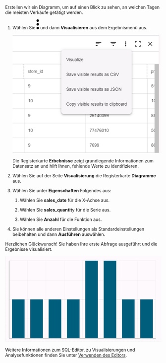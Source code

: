 Erstellen wir ein Diagramm, um auf einen Blick zu sehen, an welchen Tagen die meisten Verkäufe getätigt werden.

1.  Wählen Sie ![kebab menu](Images/zsz1597101912145.svg) und dann **Visualisieren** aus dem Ergebnismenü aus.

    ![Ergebnismenü](Images/lhl1721093799223.png)

    Die Registerkarte **Erbebnisse** zeigt grundlegende Informationen zum Datensatz an und hilft Ihnen, fehlende Werte zu identifizieren.

2.  Wählen Sie auf der Seite **Visualisierung** die Registerkarte **Diagramme** aus.

3.  Wählen Sie unter **Eigenschaften** Folgendes aus:

    1.  Wählen Sie **sales\_date** für die X-Achse aus.

    2.  Wählen Sie **sales\_quantit**y für die Serie aus.

    3.  Wählen Sie **Anzahl** für die Funktion aus.

4.  Sie können alle anderen Einstellungen als Standardeinstellungen beibehalten und dann **Ausführen** auswählen.

Herzlichen Glückwunsch! Sie haben Ihre erste Abfrage ausgeführt und die Ergebnisse visualisiert.

![Diagrammergebnisse visualisieren](Images/oah1721094231016.png)

Weitere Informationen zum SQL-Editor, zu Visualisierungen und Analysefunktionen finden Sie unter [Verwenden des Editors](xbg1640280430669.md).
